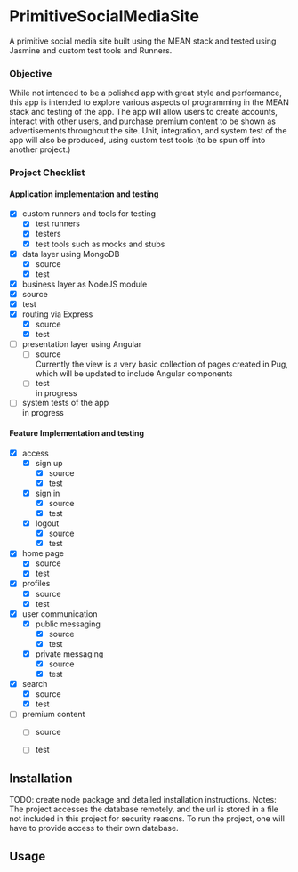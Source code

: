 # PrimitiveSocialMediaSite
A primitive social media site built using the MEAN stack and tested using Jasmine and custom test tools and Runners.

### Objective
While not intended to be a polished app with great style and performance, this app is intended to explore various aspects of programming in the MEAN stack and testing of the app. The app will allow users to create accounts, interact with other users, and purchase premium content to be shown as advertisements throughout the site. Unit, integration, and system test of the app will also be produced, using custom test tools (to be spun off into another project.)

### Project Checklist
#### Application implementation and testing
- [x] custom runners and tools for testing
  - [x] test runners
  - [x] testers
  - [x] test tools such as mocks and stubs
- [x] data layer using MongoDB
  - [x] source
  - [x] test
- [x]  business layer as NodeJS module
  - [x] source
  - [x] test
- [x] routing via Express
  - [x] source
  - [x] test
- [ ] presentation layer using Angular
    - [ ] source <br> 
      Currently the view is a very basic collection of pages created in Pug, which will be updated to include Angular components
    - [ ] test <br>
      in progress
- [ ] system tests of the app <br>
  in progress
  
#### Feature Implementation and testing
- [x] access
  - [x] sign up
    - [x] source
    - [x] test
  - [x] sign in
    - [x] source
    - [x] test  
  - [x] logout
    - [x] source
    - [x] test  
- [x] home page
  - [x] source
  - [x] test
- [x] profiles
  - [x] source
  - [x] test
- [x] user communication
  - [x] public messaging
    - [x] source
    - [x] test  
  - [x] private messaging
    - [x] source
    - [x] test  
- [x] search
    - [x] source
    - [x] test
- [ ] premium content
    - [ ] source
    - [ ] test


## Installation
TODO: create node package and detailed installation instructions.
Notes: The project accesses the database remotely, and the url is stored in a file not included in this project for security reasons. To run the project, one will have to provide access to their own database. 


## Usage

